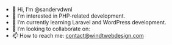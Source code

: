 - 👋 Hi, I’m @sandervdwnl
- 👀 I’m interested in PHP-related development.
- 🌱 I’m currently learning Laravel and WordPress development.
- 💞️ I’m looking to collaborate on:
- 📫 How to reach me: contact@windtwebdesign.com

<!---
sandervdwnl/sandervdwnl is a ✨ special ✨ repository because its `README.md` (this file) appears on your GitHub profile.
You can click the Preview link to take a look at your changes.
--->
